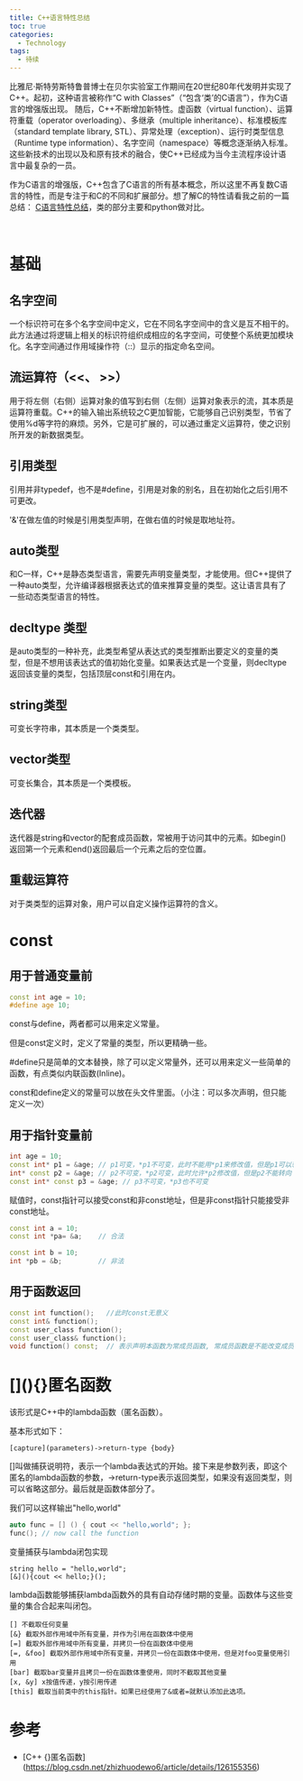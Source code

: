 ```yaml
---
title: C++语言特性总结
toc: true
categories:
  - Technology
tags:
  - 待续
---
```


比雅尼·斯特劳斯特鲁普博士在贝尔实验室工作期间在20世纪80年代发明并实现了C++。起初，这种语言被称作“C with Classes”（“包含‘类’的C语言”），作为C语言的增强版出现。
随后，C++不断增加新特性。虚函数（virtual function）、运算符重载（operator overloading）、多继承（multiple inheritance）、标准模板库（standard template library, STL）、异常处理（exception）、运行时类型信息（Runtime type information）、名字空间（namespace）等概念逐渐纳入标准。这些新技术的出现以及和原有技术的融合，使C++已经成为当今主流程序设计语言中最复杂的一员。

作为C语言的增强版，C++包含了C语言的所有基本概念，所以这里不再复数C语言的特性，而是专注于和C的不同和扩展部分。想了解C的特性请看我之前的一篇总结： [C语言特性总结](/2018/08/06/C语言特性总结)，类的部分主要和python做对比。

<!--more-->

<br/>

# 基础

## 名字空间

一个标识符可在多个名字空间中定义，它在不同名字空间中的含义是互不相干的。此方法通过将逻辑上相关的标识符组织成相应的名字空间，可使整个系统更加模块化。名字空间通过作用域操作符（::）显示的指定命名空间。

## 流运算符（<<、 >>）

用于将左侧（右侧）运算对象的值写到右侧（左侧）运算对象表示的流，其本质是运算符重载。C++的输入输出系统较之C更加智能，它能够自己识别类型，节省了使用%d等字符的麻烦。另外，它是可扩展的，可以通过重定义运算符，使之识别所开发的新数据类型。

## 引用类型

引用并非typedef，也不是#define，引用是对象的别名，且在初始化之后引用不可更改。

'&'在做左值的时候是引用类型声明，在做右值的时候是取地址符。

## auto类型
  和C一样，C++是静态类型语言，需要先声明变量类型，才能使用。但C++提供了一种auto类型，允许编译器根据表达式的值来推算变量的类型。这让语言具有了一些动态类型语言的特性。

## decltype 类型

  是auto类型的一种补充，此类型希望从表达式的类型推断出要定义的变量的类型，但是不想用该表达式的值初始化变量。如果表达式是一个变量，则decltype返回该变量的类型，包括顶层const和引用在内。

## string类型

  可变长字符串，其本质是一个类类型。

## vector类型

  可变长集合，其本质是一个类模板。

## 迭代器

  迭代器是string和vector的配套成员函数，常被用于访问其中的元素。如begin()返回第一个元素和end()返回最后一个元素之后的空位置。

## 重载运算符

  对于类类型的运算对象，用户可以自定义操作运算符的含义。



# const

## 用于普通变量前

```c++
const int age = 10;
#define age 10;
```

const与define，两者都可以用来定义常量。

但是const定义时，定义了常量的类型，所以更精确一些。

#define只是简单的文本替换，除了可以定义常量外，还可以用来定义一些简单的函数，有点类似内联函数(Inline)。

const和define定义的常量可以放在头文件里面。（小注：可以多次声明，但只能定义一次）

## 用于指针变量前

```c++
int age = 10;
const int* p1 = &age; // p1可变，*p1不可变，此时不能用*p1来修改值，但是p1可以转向
int* const p2 = &age; // p2不可变，*p2可变，此时允许*p2修改值，但是p2不能转向
const int* const p3 = &age; // p3不可变，*p3也不可变
```

赋值时，const指针可以接受const和非const地址，但是非const指针只能接受非const地址。

```c++
const int a = 10;
const int *pa= &a;    // 合法

const int b = 10;
int *pb = &b;         // 非法
```



## 用于函数返回

```c++
const int function();   //此时const无意义
const int& function();
const user_class function();
const user_class& function();
void function() const;  // 表示声明本函数为常成员函数, 常成员函数是不能改变成员变量值的函数
```

# \[](){}匿名函数

该形式是C++中的lambda函数（匿名函数）。

基本形式如下：

`[capture](parameters)->return-type {body}`

[]叫做捕获说明符，表示一个lambda表达式的开始。接下来是参数列表，即这个匿名的lambda函数的参数，->return-type表示返回类型，如果没有返回类型，则可以省略这部分。最后就是函数体部分了。

我们可以这样输出"hello,world"

```c++
auto func = [] () { cout << "hello,world"; };
func(); // now call the function
```

变量捕获与lambda闭包实现

```
string hello = "hello,world";
[&](){cout << hello;}();
```

lambda函数能够捕获lambda函数外的具有自动存储时期的变量。函数体与这些变量的集合合起来叫闭包。

    [] 不截取任何变量
    [&} 截取外部作用域中所有变量，并作为引用在函数体中使用
    [=] 截取外部作用域中所有变量，并拷贝一份在函数体中使用
    [=, &foo] 截取外部作用域中所有变量，并拷贝一份在函数体中使用，但是对foo变量使用引用
    [bar] 截取bar变量并且拷贝一份在函数体重使用，同时不截取其他变量
    [x, &y] x按值传递，y按引用传递
    [this] 截取当前类中的this指针。如果已经使用了&或者=就默认添加此选项。
# 参考

* [C++ [](){}匿名函数](https://blog.csdn.net/zhizhuodewo6/article/details/126155356)
